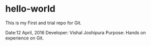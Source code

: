 # hello-world
This is my First and trial repo for Git.

Date:12 April, 2016
Developer: Vishal Joshipura
Purpose: Hands on experience on Git.



